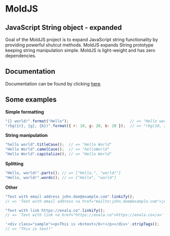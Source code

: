 # MoldJS

## JavaScript String object - expanded

Goal of the MoldJS project is to expand JavaScript string functionality by providing powerful shutcut methods. MoldJS expands String prototype keeping string manipulation simple. MoldJS is light-weight and has zero dependencies.

## Documentation

Documentation can be found by clicking [here](https://github.com/juhoen/moldjs/blob/master/DOCS.md).

## Some examples

**Simple formatting**

```js
"{} world!".format("Hello");                           // => "Hello world"
"rbg({r}, {g}, {b})".format({ r: 10, g: 20, b: 20 });  // => "rbg(10, 20, 30);"
```

**String manipulation**

```js
"hello world".titleCase();  // => "Hello World"
"Hello World".camelCase();  // => "helloWorld"
"Hello World".capitalize(); // => "Hello World"
```

**Splitting**

```js
"Hello, world!".parts(); // => ["Hello,", "world!"]
"Hello, world!".words(); // => ["Hello", "world"]
```

**Other**

```js
"Text with email address john.doe@example.com".linkify();
// => 'Text with email address <a href="mailto:john.doe@example.com">john.doe@example.com</a>'

"Text with link https://enala.co".linkify();
// => 'Text with link <a href="https://enala.co">https://enala.co</a>'

'<div class="sample"><p>This is <b>text</b>!</p></div>'.stripTags();
// => "This is text!"
```
